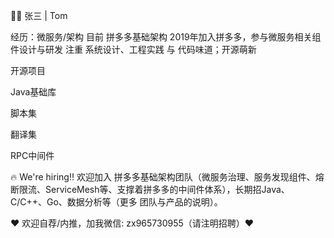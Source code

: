 👷🏻 张三 | Tom

经历：微服务/架构
目前 拼多多基础架构
2019年加入拼多多，参与微服务相关组件设计与研发
注重 系统设计、工程实践 与 代码味道；开源萌新

开源项目

Java基础库 

脚本集 

翻译集 

RPC中间件 

🔥 We're hiring‼️
欢迎加入 拼多多基础架构团队（微服务治理、服务发现组件、熔断限流、ServiceMesh等、支撑着拼多多的中间件体系），长期招Java、C/C++、Go、数据分析等（更多 团队与产品的说明）。

♥️ 欢迎自荐/内推，加我微信: zx965730955（请注明招聘）♥️
